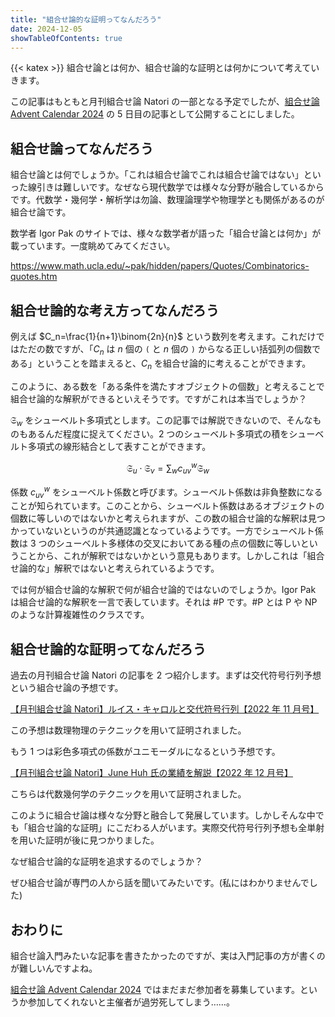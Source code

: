 ```yaml
---
title: "組合せ論的な証明ってなんだろう"
date: 2024-12-05
showTableOfContents: true
---
```


{{< katex >}}
組合せ論とは何か、組合せ論的な証明とは何かについて考えていきます。

この記事はもともと月刊組合せ論 Natori の一部となる予定でしたが、[組合せ論 Advent Calendar 2024](https://adventar.org/calendars/10062) の 5 日目の記事として公開することにしました。

## 組合せ論ってなんだろう

組合せ論とは何でしょうか。「これは組合せ論でこれは組合せ論ではない」といった線引きは難しいです。なぜなら現代数学では様々な分野が融合しているからです。代数学・幾何学・解析学は勿論、数理論理学や物理学とも関係があるのが組合せ論です。

数学者 Igor Pak のサイトでは、様々な数学者が語った「組合せ論とは何か」が載っています。一度眺めてみてください。

https://www.math.ucla.edu/~pak/hidden/papers/Quotes/Combinatorics-quotes.htm

## 組合せ論的な考え方ってなんだろう

例えば $C_n=\frac{1}{n+1}\binom{2n}{n}$ という数列を考えます。これだけではただの数ですが、「$C_n$ は $n$ 個の `(` と $n$ 個の `)` からなる正しい括弧列の個数である」ということを踏まえると、$C_n$ を組合せ論的に考えることができます。

このように、ある数を「ある条件を満たすオブジェクトの個数」と考えることで組合せ論的な解釈ができるといえそうです。ですがこれは本当でしょうか？

$\mathfrak{S}_w$ をシューベルト多項式とします。この記事では解説できないので、そんなものもあるんだ程度に捉えてください。2 つのシューベルト多項式の積をシューベルト多項式の線形結合として表すことができます。

$$
\mathfrak{S} _ u\cdot\mathfrak{S} _ v=\sum_w c_{uv}^w \mathfrak{S}_w
$$

係数 $c_{uv}^w$ をシューベルト係数と呼びます。シューベルト係数は非負整数になることが知られています。このことから、シューベルト係数はあるオブジェクトの個数に等しいのではないかと考えられますが、この数の組合せ論的な解釈は見つかっていないというのが共通認識となっているようです。一方でシューベルト係数は 3 つのシューベルト多様体の交叉においてある種の点の個数に等しいということから、これが解釈ではないかという意見もあります。しかしこれは「組合せ論的な」解釈ではないと考えられているようです。

では何が組合せ論的な解釈で何が組合せ論的ではないのでしょうか。Igor Pak は組合せ論的な解釈を一言で表しています。それは #P です。#P とは P や NP のような計算複雑性のクラスです。

## 組合せ論的な証明ってなんだろう

過去の月刊組合せ論 Natori の記事を 2 つ紹介します。まずは交代符号行列予想という組合せ論の予想です。

[【月刊組合せ論 Natori】ルイス・キャロルと交代符号行列【2022 年 11 月号】](../../natori/202211/)

この予想は数理物理のテクニックを用いて証明されました。

もう 1 つは彩色多項式の係数がユニモーダルになるという予想です。

[【月刊組合せ論 Natori】June Huh 氏の業績を解説【2022 年 12 月号】](../../natori/202212/)

こちらは代数幾何学のテクニックを用いて証明されました。

このように組合せ論は様々な分野と融合して発展しています。しかしそんな中でも「組合せ論的な証明」にこだわる人がいます。実際交代符号行列予想も全単射を用いた証明が後に見つかりました。

なぜ組合せ論的な証明を追求するのでしょうか？

ぜひ組合せ論が専門の人から話を聞いてみたいです。(私にはわかりませんでした)

## おわりに

組合せ論入門みたいな記事を書きたかったのですが、実は入門記事の方が書くのが難しいんですよね。

[組合せ論 Advent Calendar 2024](https://adventar.org/calendars/10062) ではまだまだ参加者を募集しています。というか参加してくれないと主催者が過労死してしまう……。
